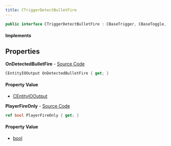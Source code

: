 ```yaml
---
title: CTriggerDetectBulletFire
---
```


```csharp
public interface CTriggerDetectBulletFire : CBaseTrigger, CBaseToggle, CBaseModelEntity, CBaseEntity, CEntityInstance, ISchemaClass<CEntityInstance>, ISchemaClass<CBaseEntity>, ISchemaClass<CBaseModelEntity>, ISchemaClass<CBaseToggle>, ISchemaClass<CBaseTrigger>, ISchemaClass<CTriggerDetectBulletFire>, ISchemaField, ISchemaClass, INativeHandle
```

#### Implements

## Properties

**OnDetectedBulletFire** - [Source Code](https://github.com/swiftly-solution/swiftlys2/blob/main/managed/src/SwiftlyS2.Generated/Schemas/Interfaces/CTriggerDetectBulletFire.cs#L18)

```csharp
CEntityIOOutput OnDetectedBulletFire { get; }
```

#### Property Value

- [CEntityIOOutput](/docs/api/shared/schemadefinitions/centityiooutput)

**PlayerFireOnly** - [Source Code](https://github.com/swiftly-solution/swiftlys2/blob/main/managed/src/SwiftlyS2.Generated/Schemas/Interfaces/CTriggerDetectBulletFire.cs#L16)

```csharp
ref bool PlayerFireOnly { get; }
```

#### Property Value

- [bool](https://learn.microsoft.com/dotnet/api/system.boolean)


